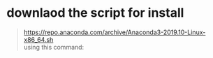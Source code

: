# downlaod the script for install
> https://repo.anaconda.com/archive/Anaconda3-2019.10-Linux-x86_64.sh  
using this command:  
>

